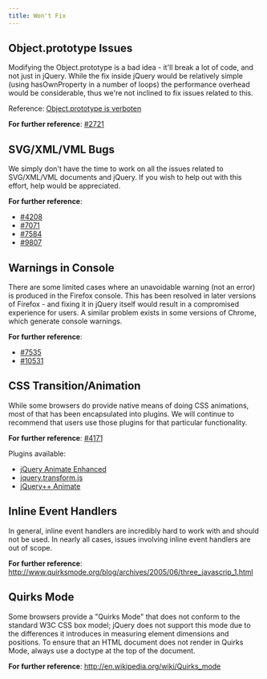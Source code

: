 ```yaml
---
title: Won't Fix
---
```


## Object.prototype Issues

Modifying the Object.prototype is a bad idea - it'll break a lot of code, and
not just in jQuery. While the fix inside jQuery would be relatively simple
(using hasOwnProperty in a number of loops) the performance overhead would be
considerable, thus we're not inclined to fix issues related to this.

Reference: [Object.prototype is verboten](http://erik.eae.net/archives/2005/06/06/22.13.54/)

**For further reference**: [ #2721 ]( http://bugs.jquery.com/ticket/2721 )

## SVG/XML/VML Bugs

We simply don't have the time to work on all the issues related to SVG/XML/VML
documents and jQuery. If you wish to help out with this effort, help would be
appreciated.

**For further reference**:

* [#4208](http://bugs.jquery.com/ticket/4208)
* [#7071](http://bugs.jquery.com/ticket/7071)
* [#7584](http://bugs.jquery.com/ticket/7584)
* [#9807](http://bugs.jquery.com/ticket/9807)

## Warnings in Console

There are some limited cases where an unavoidable warning (not an error) is
produced in the Firefox console. This has been resolved in later versions of
Firefox - and fixing it in jQuery itself would result in a compromised
experience for users. A similar problem exists in some versions of Chrome,
which generate console warnings.

**For further reference**:

* [#7535](http://bugs.jquery.com/ticket/7535)
* [#10531](http://bugs.jquery.com/ticket/10531)

## CSS Transition/Animation

While some browsers do provide native means of doing CSS animations, most of
that has been encapsulated into plugins. We will continue to recommend that
users use those plugins for that particular functionality.

**For further reference**: [#4171](http://bugs.jquery.com/ticket/4171)

Plugins available:

* [jQuery Animate Enhanced](https://github.com/benbarnett/jQuery-Animate-Enhanced/)
* [jquery.transform.js](https://github.com/louisremi/jquery.transform.js)
* [jQuery++ Animate](http://jquerypp.com/#animate)

## Inline Event Handlers

In general, inline event handlers are incredibly hard to work with and should
not be used. In nearly all cases, issues involving inline event handlers are
out of scope.

**For further reference**: http://www.quirksmode.org/blog/archives/2005/06/three_javascrip_1.html

## Quirks Mode

Some browsers provide a "Quirks Mode" that does not conform to the standard W3C
CSS box model; jQuery does not support this mode due to the differences it
introduces in measuring element dimensions and positions. To ensure that an
HTML document does not render in Quirks Mode, always use a doctype at the top
of the document.

**For further reference**: http://en.wikipedia.org/wiki/Quirks_mode

